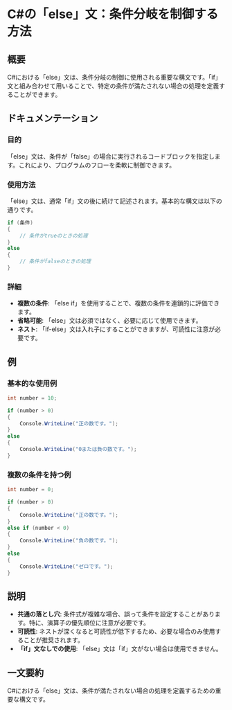 <!--
Meta Description: # C#の「else」文：条件分岐を制御する方法 ## 概要 C#における「else」文は、条件分岐の制御に使用される重要な構文です。「if」文と組み合わせて用いることで、特定の条件が満たされない場合の処理を定義することができます。 ## ドキュメンテーション ### 目的 「else」文は、条件が...
Meta Keywords: else, number, console, writeline, csharp
-->

# C#の「else」文：条件分岐を制御する方法

## 概要
C#における「else」文は、条件分岐の制御に使用される重要な構文です。「if」文と組み合わせて用いることで、特定の条件が満たされない場合の処理を定義することができます。

## ドキュメンテーション
### 目的
「else」文は、条件が「false」の場合に実行されるコードブロックを指定します。これにより、プログラムのフローを柔軟に制御できます。

### 使用方法
「else」文は、通常「if」文の後に続けて記述されます。基本的な構文は以下の通りです。

```csharp
if (条件)
{
    // 条件がtrueのときの処理
}
else
{
    // 条件がfalseのときの処理
}
```

### 詳細
- **複数の条件**: 「else if」を使用することで、複数の条件を連鎖的に評価できます。
- **省略可能**: 「else」文は必須ではなく、必要に応じて使用できます。
- **ネスト**: 「if-else」文は入れ子にすることができますが、可読性に注意が必要です。

## 例
### 基本的な使用例
```csharp
int number = 10;

if (number > 0)
{
    Console.WriteLine("正の数です。");
}
else
{
    Console.WriteLine("0または負の数です。");
}
```

### 複数の条件を持つ例
```csharp
int number = 0;

if (number > 0)
{
    Console.WriteLine("正の数です。");
}
else if (number < 0)
{
    Console.WriteLine("負の数です。");
}
else
{
    Console.WriteLine("ゼロです。");
}
```

## 説明
- **共通の落とし穴**: 条件式が複雑な場合、誤って条件を設定することがあります。特に、演算子の優先順位に注意が必要です。
- **可読性**: ネストが深くなると可読性が低下するため、必要な場合のみ使用することが推奨されます。
- **「if」文なしでの使用**: 「else」文は「if」文がない場合は使用できません。

## 一文要約
C#における「else」文は、条件が満たされない場合の処理を定義するための重要な構文です。